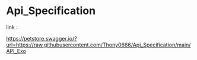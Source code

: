 # Api_Specification

link :

https://petstore.swagger.io/?url=https://raw.githubusercontent.com/Thony0666/Api_Specification/main/API_Exo
